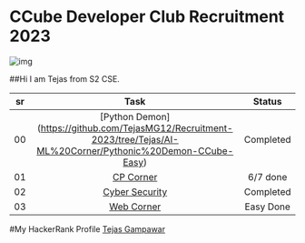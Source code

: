 # CCube Developer Club Recruitment 2023

![img](https://encyclopediaofjainism.com/wp-content/uploads/2020/06/ram-sita.webp)


##Hi I am Tejas from S2 CSE.

| sr | Task | Status |
| :-:   | :-: | :-:|
| 00 |[Python Demon] (https://github.com/TejasMG12/Recruitment-2023/tree/Tejas/AI-ML%20Corner/Pythonic%20Demon-CCube-Easy)|Completed  |
| 01 |[CP Corner](https://github.com/TejasMG12/Recruitment-2023/tree/Tejas/CP%20Corner)|6/7 done |
| 02 |[Cyber Security](https://github.com/TejasMG12/Recruitment-2023/tree/Tejas/Cyber%20Security%20Corner)|Completed|
| 03 |[Web Corner](https://github.com/TejasMG12/Recruitment-2023/tree/Tejas/Web%20Corner)|Easy Done|

#My HackerRank Profile [Tejas Gampawar](https://www.hackerrank.com/tejasgampawar12?hr_r=1)

